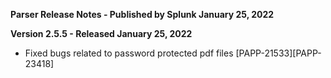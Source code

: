 **Parser Release Notes - Published by Splunk January 25, 2022**


**Version 2.5.5 - Released January 25, 2022**

* Fixed bugs related to password protected pdf files [PAPP-21533][PAPP-23418]